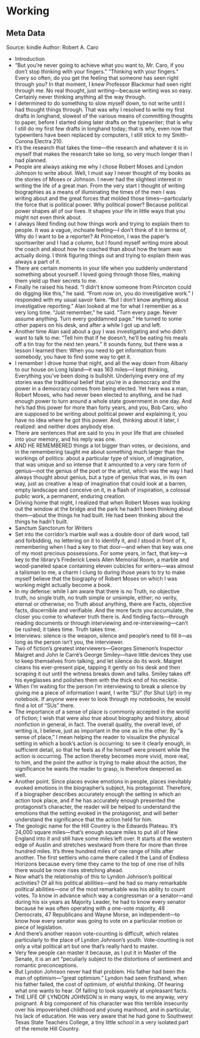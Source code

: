 # Working

## Meta Data

Source:  kindle 
Author: Robert A. Caro

- Introduction
- “But you’re never going to achieve what you want to, Mr. Caro, if you don’t stop thinking with your fingers.” “Thinking with your fingers.” Every so often, do you get the feeling that someone has seen right through you? In that moment, I knew Professor Blackmur had seen right through me. No real thought, just writing—because writing was so easy. Certainly never thinking anything all the way through.
- I determined to do something to slow myself down, to not write until I had thought things through. That was why I resolved to write my first drafts in longhand, slowest of the various means of committing thoughts to paper, before I started doing later drafts on the typewriter; that is why I still do my first few drafts in longhand today; that is why, even now that typewriters have been replaced by computers, I still stick to my Smith-Corona Electra 210.
- It’s the research that takes the time—the research and whatever it is in myself that makes the research take so long, so very much longer than I had planned.
- People are always asking me why I chose Robert Moses and Lyndon Johnson to write about. Well, I must say I never thought of my books as the stories of Moses or Johnson. I never had the slightest interest in writing the life of a great man. From the very start I thought of writing biographies as a means of illuminating the times of the men I was writing about and the great forces that molded those times—particularly the force that is political power. Why political power? Because political power shapes all of our lives. It shapes your life in little ways that you might not even think about.
- I always liked finding out how things work and trying to explain them to people. It was a vague, inchoate feeling—I don’t think of it in terms of, Why do I want to be a reporter? At Princeton, I was the paper’s sportswriter and I had a column, but I found myself writing more about the coach and about how he coached than about how the team was actually doing. I think figuring things out and trying to explain them was always a part of it.
- There are certain moments in your life when you suddenly understand something about yourself. I loved going through those files, making them yield up their secrets to me.
- Finally he raised his head. “I didn’t know someone from Princeton could do digging like this,” he said. “From now on, you do investigative work.” I responded with my usual savoir faire. “But I don’t know anything about investigative reporting.” Alan looked at me for what I remember as a very long time. “Just remember,” he said. “Turn every page. Never assume anything. Turn every goddamned page.” He turned to some other papers on his desk, and after a while I got up and left.
- Another time Alan said about a guy I was investigating and who didn’t want to talk to me: “Tell him that if he doesn’t, he’ll be eating his meals off a tin tray for the next ten years.” It sounds funny, but there was a lesson I learned then: When you need to get information from somebody, you have to find some way to get it.
- I remember I drove home that night, and all the way down from Albany to our house on Long Island—it was 163 miles—I kept thinking, Everything you’ve been doing is bullshit. Underlying every one of my stories was the traditional belief that you’re in a democracy and the power in a democracy comes from being elected. Yet here was a man, Robert Moses, who had never been elected to anything, and he had enough power to turn around a whole state government in one day. And he’s had this power for more than forty years, and you, Bob Caro, who are supposed to be writing about political power and explaining it, you have no idea where he got this power. And, thinking about it later, I realized: and neither does anybody else.
- There are sentences that are said to you in your life that are chiseled into your memory, and his reply was one.
- AND HE REMEMBERED things a lot bigger than votes, or decisions, and in the remembering taught me about something much larger than the workings of politics: about a particular type of vision, of imagination, that was unique and so intense that it amounted to a very rare form of genius—not the genius of the poet or the artist, which was the way I had always thought about genius, but a type of genius that was, in its own way, just as creative: a leap of imagination that could look at a barren, empty landscape and conceive on it, in a flash of inspiration, a colossal public work, a permanent, enduring creation.
- Driving home that night, I realized that when Robert Moses was looking out the window at the bridge and the park he hadn’t been thinking about them—about the things he had built. He had been thinking about the things he hadn’t built.
- Sanctum Sanctorum for Writers
- Set into the corridor’s marble wall was a double door of dark wood, tall and forbidding, no lettering on it to identify it, and I stood in front of it, remembering when I had a key to that door—and when that key was one of my most precious possessions. For some years, in fact, that key—a key to the library’s Frederick Lewis Allen Memorial Room, a marble and wood-paneled space containing eleven cubicles for writers—was almost a talisman to me, a charm I clung to during those years to try to make myself believe that the biography of Robert Moses on which I was working might actually become a book.
- In my defense: while I am aware that there is no Truth, no objective truth, no single truth, no truth simple or unsimple, either; no verity, eternal or otherwise; no Truth about anything, there are Facts, objective facts, discernible and verifiable. And the more facts you accumulate, the closer you come to whatever truth there is. And finding facts—through reading documents or through interviewing and re-interviewing—can’t be rushed; it takes time. Truth takes time.
- Interviews: silence is the weapon, silence and people’s need to fill it—as long as the person isn’t you, the interviewer.
- Two of fiction’s greatest interviewers—Georges Simenon’s Inspector Maigret and John le Carré’s George Smiley—have little devices they use to keep themselves from talking, and let silence do its work. Maigret cleans his ever-present pipe, tapping it gently on his desk and then scraping it out until the witness breaks down and talks. Smiley takes off his eyeglasses and polishes them with the thick end of his necktie.
- When I’m waiting for the person I’m interviewing to break a silence by giving me a piece of information I want, I write “SU” (for Shut Up!) in my notebook. If anyone were ever to look through my notebooks, he would find a lot of “SUs” there.
- The importance of a sense of place is commonly accepted in the world of fiction; I wish that were also true about biography and history, about nonfiction in general, in fact. The overall quality, the overall level, of writing is, I believe, just as important in the one as in the other. By “a sense of place,” I mean helping the reader to visualize the physical setting in which a book’s action is occurring: to see it clearly enough, in sufficient detail, so that he feels as if he himself were present while the action is occurring. The action thereby becomes more vivid, more real, to him, and the point the author is trying to make about the action, the significance he wants the reader to grasp, is therefore deepened as well.
- Another point. Since places evoke emotions in people, places inevitably evoked emotions in the biographer’s subject, his protagonist. Therefore, if a biographer describes accurately enough the setting in which an action took place, and if he has accurately enough presented the protagonist’s character, the reader will be helped to understand the emotions that the setting evoked in the protagonist, and will better understand the significance that the action held for him.
- The geologic name for the Hill Country is the Edwards Plateau. It’s 24,000 square miles—that’s enough square miles to put all of New England into it and still have some miles left over. It starts at the western edge of Austin and stretches westward from there for more than three hundred miles. It’s three hundred miles of one range of hills after another. The first settlers who came there called it the Land of Endless Horizons because every time they came to the top of one rise of hills there would be more rises stretching ahead.
- Now what’s the relationship of this to Lyndon Johnson’s political activities? Of all his political abilities—and he had so many remarkable political abilities—one of the most remarkable was his ability to count votes. To know in advance which way a congressman or a senator—and during his six years as Majority Leader, he had to know every senator because he was often operating with a one-vote majority, 48 Democrats, 47 Republicans and Wayne Morse, an independent—to know how every senator was going to vote on a particular motion or piece of legislation.
- And there’s another reason vote-counting is difficult, which relates particularly to the place of Lyndon Johnson’s youth. Vote-counting is not only a vital political art but one that’s really hard to master.
- Very few people can master it because, as I put it in Master of the Senate, it is an art “peculiarly subject to the distortions of sentiment and romantic preconceptions.
- But Lyndon Johnson never had that problem. His father had been the man of optimism—“great optimism.” Lyndon had seen firsthand, when his father failed, the cost of optimism, of wishful thinking. Of hearing what one wants to hear. Of failing to look squarely at unpleasant facts.
- THE LIFE OF LYNDON JOHNSON is in many ways, to me anyway, very poignant. A big component of his character was this terrible insecurity over his impoverished childhood and young manhood, and in particular, his lack of education. He was very aware that he had gone to Southwest Texas State Teachers College, a tiny little school in a very isolated part of the remote Hill Country.
